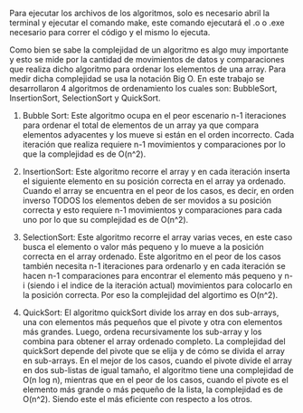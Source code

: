 Para ejecutar los archivos de los algoritmos, solo es necesario abril la terminal y ejecutar el comando make, este comando ejecutará el .o o .exe necesario para correr el código y el mismo lo ejecuta.


Como bien se sabe la complejidad de un algoritmo es algo muy importante y esto se mide por la cantidad de movimientos de datos y comparaciones que realiza dicho algoritmo para ordenar los elementos de una array.
Para medir dicha complejidad se usa la notación Big O.
En este trabajo se desarrollaron 4 algoritmos de ordenamiento los cuales son:
BubbleSort, InsertionSort, SelectionSort y QuickSort.

1. Bubble Sort:
Este algoritmo ocupa en el peor escenario n-1 iteraciones para ordenar el total de elementos de un array ya que compara elementos adyacentes y los mueve si están en el orden incorrecto.
Cada iteración que realiza requiere n-1 movimientos y comparaciones por lo que la complejidad es de O(n^2).

2. InsertionSort:
Este algoritmo recorre el array y en cada iteración inserta el siguiente elemento en su posición correcta en el array ya ordenado. Cuando el array se encuentra en el peor de los casos, es decir, en orden inverso TODOS los elementos deben de ser movidos a su posición correcta y esto requiere n-1 movimientos y comparaciones para cada uno por lo que su complejidad es de O(n^2).

3. SelectionSort:
Este algoritmo recorre el array varias veces, en este caso busca el elemento o valor más pequeno y lo mueve a la posición correcta en el array ordenado. Este algoritmo en el peor de los casos también necesita n-1 iteraciones para ordenarlo y en cada iteración se hacen n-1 comparaciones para encontrar el elemento más pequeno y n-i (siendo i el indice de la iteración actual) movimientos para colocarlo en la posición correcta.
Por eso la complejidad del algortimo es O(n^2).

4. QuickSort:
El algoritmo quickSort divide los array en dos sub-arrays, una con elementos más pequeños que el pivote y otra con elementos más grandes. Luego, ordena recursivamente los sub-array y los combina para obtener el array ordenado completo. La complejidad del quickSort depende del pivote que se elija y de cómo se divida el array en sub-arrays. En el mejor de los casos, cuando el pivote divide el array en dos sub-listas de igual tamaño, el algoritmo tiene una complejidad de O(n log n), mientras que en el peor de los casos, cuando el pivote es el elemento más grande o más pequeño de la lista, la complejidad es de O(n^2). Siendo este el más eficiente con respecto a los otros.
